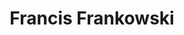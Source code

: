 ---
pid: CH312
title: Francis Frankowski
location_transcription: 1338 W. Rush St.
zipcode: '19132'
outside_phl: 
neighborhood: Strawberry Mansion
age: '40'
age_range: 40-49
instagram: 
image_file_name: CH_312.jpg
proposal_transcription: 
topic: 
topic_summary: 
type: Memorial
keywords_other: 
credit: 
image_labels: ME
twitter: 
facebook: 
permalink: "/monuments/ch312/"
layout: item-page
---